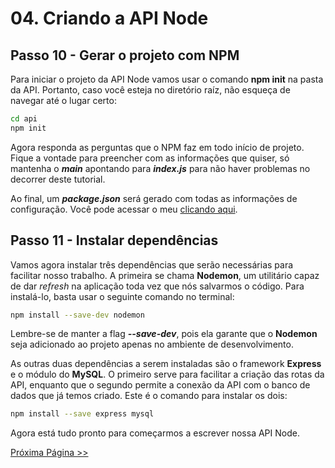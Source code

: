 # 04. Criando a API Node

## Passo 10 - Gerar o projeto com NPM

Para iniciar o projeto da API Node vamos usar o comando **npm init** na pasta da API. Portanto, caso você esteja no diretório raíz, não esqueça de navegar até o lugar certo:

```bash
cd api
npm init
```

Agora responda as perguntas que o NPM faz em todo início de projeto. Fique a vontade para preencher com as informações que quiser, só mantenha o **_main_** apontando para **_index.js_** para não haver problemas no decorrer deste tutorial.

Ao final, um **_package.json_** será gerado com todas as informações de configuração. Você pode acessar o meu [clicando aqui](https://github.com/fergo8/docker-app-node-mysql-php/blob/master/api/package.json).

## Passo 11 - Instalar dependências

Vamos agora instalar três dependências que serão necessárias para facilitar nosso trabalho. A primeira se chama **Nodemon**, um utilitário capaz de dar _refresh_ na aplicação toda vez que nós salvarmos o código. Para instalá-lo, basta usar o seguinte comando no terminal:

```bash
npm install --save-dev nodemon
```

Lembre-se de manter a flag **_--save-dev_**, pois ela garante que o **Nodemon** seja adicionado ao projeto apenas no ambiente de desenvolvimento.

As outras duas dependências a serem instaladas são o framework **Express** e o módulo do **MySQL**. O primeiro serve para facilitar a criação das rotas da API, enquanto que o segundo permite a conexão da API com o banco de dados que já temos criado. Este é o comando para instalar os dois:

```bash
npm install --save express mysql
```

Agora está tudo pronto para começarmos a escrever nossa API Node.

[Próxima Página >>](https://github.com/fergo8/docker-app-node-mysql-php/blob/master/notas/05-escrevendo-a-api-node.md)
